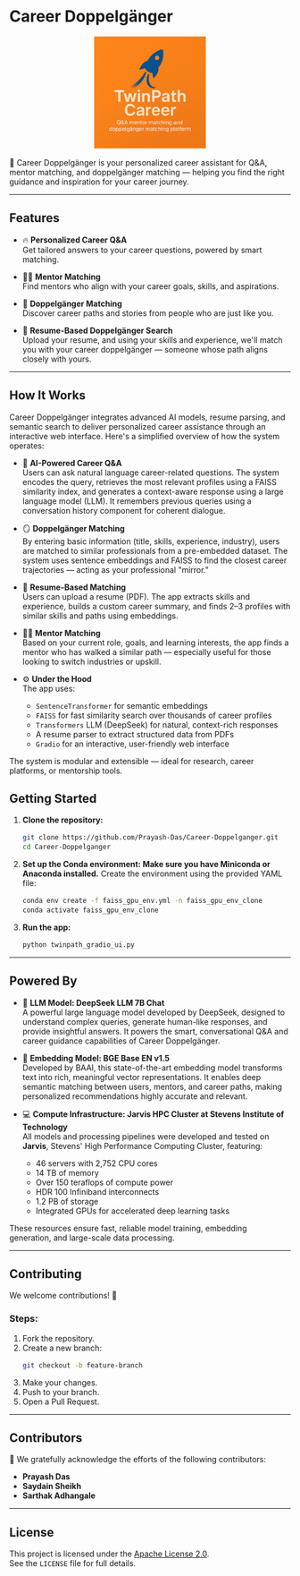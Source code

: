 
# Career Doppelgänger
<p align="center">
  <img src="Logo/Logo.jpeg" alt="Career Doppelgänger Logo" width="200"/>
</p>
🚀 Career Doppelgänger is your personalized career assistant for Q&A, mentor matching, and doppelgänger matching — helping you find the right guidance and inspiration for your career journey.

---

## Features

- 🔥 **Personalized Career Q&A**  
  Get tailored answers to your career questions, powered by smart matching.

- 🧑‍🏫 **Mentor Matching**  
  Find mentors who align with your career goals, skills, and aspirations.

- 🧬 **Doppelgänger Matching**  
  Discover career paths and stories from people who are just like you.

- 📄 **Resume-Based Doppelgänger Search**  
  Upload your resume, and using your skills and experience, we'll match you with your career doppelgänger — someone whose path aligns closely with yours.

---
## How It Works

Career Doppelgänger integrates advanced AI models, resume parsing, and semantic search to deliver personalized career assistance through an interactive web interface. Here's a simplified overview of how the system operates:

- 🤖 **AI-Powered Career Q&A**  
  Users can ask natural language career-related questions. The system encodes the query, retrieves the most relevant profiles using a FAISS similarity index, and generates a context-aware response using a large language model (LLM). It remembers previous queries using a conversation history component for coherent dialogue.

- 🪞 **Doppelgänger Matching**  
  By entering basic information (title, skills, experience, industry), users are matched to similar professionals from a pre-embedded dataset. The system uses sentence embeddings and FAISS to find the closest career trajectories — acting as your professional "mirror."

- 📄 **Resume-Based Matching**  
  Users can upload a resume (PDF). The app extracts skills and experience, builds a custom career summary, and finds 2–3 profiles with similar skills and paths using embeddings.

- 🧑‍🏫 **Mentor Matching**  
  Based on your current role, goals, and learning interests, the app finds a mentor who has walked a similar path — especially useful for those looking to switch industries or upskill.

- ⚙️ **Under the Hood**  
  The app uses:
  - `SentenceTransformer` for semantic embeddings
  - `FAISS` for fast similarity search over thousands of career profiles
  - `Transformers` LLM (DeepSeek) for natural, context-rich responses
  - A resume parser to extract structured data from PDFs
  - `Gradio` for an interactive, user-friendly web interface

The system is modular and extensible — ideal for research, career platforms, or mentorship tools.



## Getting Started

1. **Clone the repository:**
   ```bash
   git clone https://github.com/Prayash-Das/Career-Doppelganger.git
   cd Career-Doppelganger
   ```

2. **Set up the Conda environment: Make sure you have Miniconda or Anaconda installed.**
   Create the environment using the provided YAML file:
   ```bash
   conda env create -f faiss_gpu_env.yml -n faiss_gpu_env_clone
   conda activate faiss_gpu_env_clone
   ```

3. **Run the app:**
   ```bash
   python twinpath_gradio_ui.py
   ```
---

## Powered By

- 🧠 **LLM Model: DeepSeek LLM 7B Chat**  
  A powerful large language model developed by DeepSeek, designed to understand complex queries, generate human-like responses, and provide insightful answers. It powers the smart, conversational Q&A and career guidance capabilities of Career Doppelgänger.

- 🧩 **Embedding Model: BGE Base EN v1.5**  
  Developed by BAAI, this state-of-the-art embedding model transforms text into rich, meaningful vector representations. It enables deep semantic matching between users, mentors, and career paths, making personalized recommendations highly accurate and relevant.

- 💻 **Compute Infrastructure: Jarvis HPC Cluster at Stevens Institute of Technology**  
  All models and processing pipelines were developed and tested on **Jarvis**, Stevens' High Performance Computing Cluster, featuring:
  - 46 servers with 2,752 CPU cores  
  - 14 TB of memory  
  - Over 150 teraflops of compute power  
  - HDR 100 Infiniband interconnects  
  - 1.2 PB of storage  
  - Integrated GPUs for accelerated deep learning tasks

These resources ensure fast, reliable model training, embedding generation, and large-scale data processing.

---

## Contributing

We welcome contributions! 🚀  

### Steps:

1. Fork the repository.
2. Create a new branch:
   ```bash
   git checkout -b feature-branch
   ```
3. Make your changes.
4. Push to your branch.
5. Open a Pull Request.

---

## Contributors

👥 We gratefully acknowledge the efforts of the following contributors:

- **Prayash Das**
- **Saydain Sheikh** 
- **Sarthak Adhangale**

---

## License

This project is licensed under the [Apache License 2.0](LICENSE).  
See the `LICENSE` file for full details.

